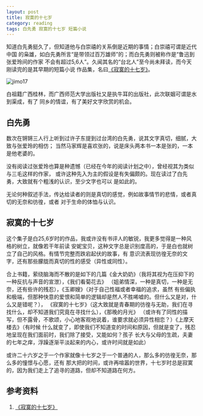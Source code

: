 ```yaml
---
layout: post
title: 寂寞的十七岁
category: reading
tags: 白先勇 寂寞的十七岁 短篇小说
---
```


知道白先勇挺久了，但知道他与白崇禧的关系倒是近期的事情；白崇禧可谓是近代中国
的枭雄，如白先勇所言“是带领过百万雄师”的；而白先勇则被称作是“鲁迅到张爱玲间的作家
不会有超过5,6人”。久闻其名的“台北人”至今尚未拜读，而今天刚读完的是其早期的短篇小说
作品集，名曰[《寂寞的十七岁》][《寂寞的十七岁》]。

![jimo17](/assets/images/jomo17.jpg)

白祖籍广西桂林，而广西师范大学出版社又是执牛耳的出版社，此次联姻可谓是水到渠成，有了
同乡的情谊，有了美好文字欣赏的机会。

## 白先勇

数次在锵锵三人行上听到过许子东提到过台湾的白先勇，说其文字真切，细腻，大致与张爱玲的相仿；
当然马家辉是喜欢张的，说是床头两本书一本是张的，一本是他老婆的。

没有阅读过张爱玲也算是种遗憾（已经在今年的阅读计划之中），曾经视其为类似与三毛这样的作家，
或许这种先入为主的假设是有失偏颇的。现在读过了白先勇，大致就有个粗浅的认识，至少文字也可以
是如此的。

无论何种叙述手法，传达给读者的则是真切的感觉，例如故事情节的悲情，或者真切的无奈和彷徨，或者
对于生命的体恤与认识。

## 寂寞的十七岁

这个集子是白25,6岁时的作品，我或许没有书评人的敏锐，我更多觉得是一种风格的树立，就像若干年前读
安妮宝贝，这种文字总是识别度高的，于是白也就树立了自己的风格。有情节完整而跌宕起伏的故事，有
意识流表现彷徨无奈的文字，还有那些朦胧而真切的性的感受（异性或同性）。

合上书籍，萦绕脑海而不散的是如下的几篇《金大奶奶》（我将其视为在压抑下的一种反抗与声音的宣泄），《我们看菊花去》
（姐弟情深，一种是真切，一种是无奈，还有些许的残忍），《玉卿嫂》（对于自己性福或者幸福的追求，虽然
有些偏执和极端，但那种快意的爱恨和简单的逻辑却是然人不胜唏嘘的。但什么又是对，什么又是错呢？），
《寂寞的十七岁》（这大致就是青春期的彷徨与无助，我们在寻找什么，却不知道我们究竟在寻找什么），《那晚的月光》
（或许有了同性的描写，但不露骨，不歌颂，小心地客观地说着，谁要求就必须异性相恋？）《上摩天楼去》（有时候
什么就变了，即使我们不知道变的时间和原因，但就是变了，残忍地呈现在我们面前时，我们除了接受，又能如何？孩子
长大与父母的生疏，夫妻的七年之痒，浮躁逐渐平淡起来的内心，或许时间就是如此）

或许二十六岁之于一个作家就像十七岁之于一个普通的人，那么多的彷徨无奈，那么多的憧憬与心愿，还有
那大把的时间，或许再喧嚣的世界，十七岁时总是寂寞的，因为我们走上了追寻的道路，但却不知道路在何方。




## 参考资料
1. [《寂寞的十七岁》][《寂寞的十七岁》]


[《寂寞的十七岁》]: http://book.douban.com/subject/5337250/

